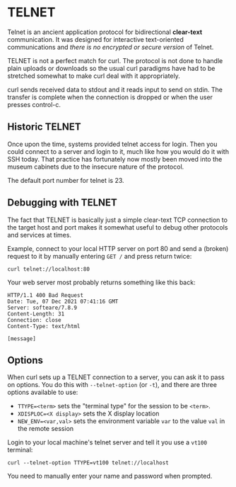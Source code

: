 # TELNET

Telnet is an ancient application protocol for bidirectional **clear-text**
communication. It was designed for interactive text-oriented communications
and *there is no encrypted or secure version* of Telnet.

TELNET is not a perfect match for curl. The protocol is not done to handle
plain uploads or downloads so the usual curl paradigms have had to be
stretched somewhat to make curl deal with it appropriately.

curl sends received data to stdout and it reads input to send on stdin. The
transfer is complete when the connection is dropped or when the user presses
control-c.

## Historic TELNET

Once upon the time, systems provided telnet access for login. Then you could
connect to a server and login to it, much like how you would do it with SSH
today. That practice has fortunately now mostly been moved into the museum
cabinets due to the insecure nature of the protocol.

The default port number for telnet is 23.

## Debugging with TELNET

The fact that TELNET is basically just a simple clear-text TCP connection to
the target host and port makes it somewhat useful to debug other protocols and
services at times.

Example, connect to your local HTTP server on port 80 and send a (broken)
request to it by manually entering `GET /` and press return twice:

    curl telnet://localhost:80

Your web server most probably returns something like this back:

    HTTP/1.1 400 Bad Request
    Date: Tue, 07 Dec 2021 07:41:16 GMT
    Server: softeare/7.8.9
    Content-Length: 31
    Connection: close
    Content-Type: text/html

    [message]

## Options

When curl sets up a TELNET connection to a server, you can ask it to pass on
options. You do this with `--telnet-option` (or `-t`), and there are three
options available to use:

- `TTYPE=<term>` sets the "terminal type" for the session to be `<term>`.
- `XDISPLOC=<X display>` sets the X display location
- `NEW_ENV=<var,val>` sets the environment variable `var` to the value `val`
  in the remote session

Login to your local machine's telnet server and tell it you use a `vt100`
terminal:

    curl --telnet-option TTYPE=vt100 telnet://localhost

You need to manually enter your name and password when prompted.
